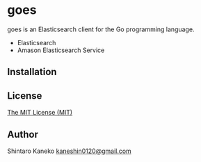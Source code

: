 # goes

goes is an Elasticsearch client for the Go programming language.

- Elasticsearch
- Amason Elasticsearch Service

## Installation

## License

[The MIT License (MIT)](http://kaneshin.mit-license.org/)

## Author

Shintaro Kaneko <kaneshin0120@gmail.com>
